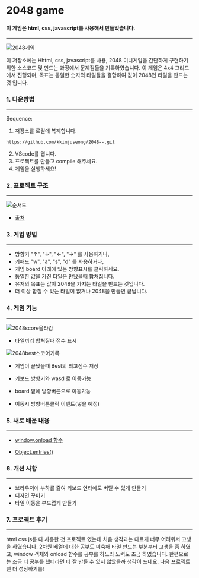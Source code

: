 # 2048 game
#### 이 게임은  html, css, javascript를 사용해서 만들었습니다.
---

![2048게임](/assets/2048게임.PNG)

이 저장소에는 Hhtml, css, javascript를 사용, 2048 미니게임을 간단하게 구현하기 위한 소스코드 및 만드는 과정에서 문제점들을 기록하였습니다.
이 게임은 4x4 그리드에서 진행되며, 목표는 동일한 숫자의 타일들을 결합하여 값이 2048인 타일을 만드는 것 입니다.

### 1. 다운방법
---

Sequence:
1. 저장소를 로컬에 복제합니다.
```
https://github.com/kkimjuseong/2048--.git
```
2. VScode를 엽니다.
3. 프로젝트를 만들고 compile 해주세요.
4. 게임을 실행하세요!
### 2. 프로젝트 구조
---
![순서도](/assets/순서도.PNG)
- [출처](https://blog.naver.com/stronghu/222512802590)
### 3. 게임 방법 
---
- 방향키 "↑", "↓", "←", "→" 를 사용하거나,
- 키패드 "w", "a", "s", "d" 를 사용하거나,
- 게임 board 아래에 있는 방향표시를 클릭하세요.
- 동일한 값을 가진 타일은 만났을때 합쳐집니다.
- 유저의 목표는 값이 2048을 가지는 타일을 만드는 것입니다.
- 더 이상 합칠 수 있는 타일이 없거나 2048을 만들면 끝납니다.
### 4. 게임 기능
---
![2048score올라감](/assets/2048score올라감.PNG)

- 타일끼리 합쳐질때 점수 표시



![2048best스코어기록](/assets/2048best스코어기록.PNG)

- 게임이 끝났을때 Best의 최고점수 저장


- 키보드 방향키와 wasd 로 이동가능
- board 밑에 방향버튼으로 이동가능
- 이동시 방향버튼클릭 이벤트(넣을 예정)
### 5. 새로 배운 내용
---
- [window.onload 함수](https://developer.mozilla.org/ko/docs/Web/API/Window)

- [Object.entries()](https://developer.mozilla.org/ko/docs/Web/JavaScript/Reference/Global_Objects/Object/entries)
### 6. 개선 사항
---
- 브라우저에 부하를 줋여 키보드 연타에도 버틸 수 있게 만들기
- 디자인 꾸미기
- 타일 이동을 부드럽게 만들기
### 7. 프로젝트 후기
---
html css js를 다 사용한 첫 프로젝트 였는데 처음 생각과는 다르게 너무 어려워서 고생을 하였습니다. 2차원 배열에 대한 공부도 미숙해 타일 만드는 부분부터 고생을 좀 하였고, window 객체와 onload 함수를 공부를 하느라 노력도 조금 하였습니다. 한편으로는 조금 더 공부를 했더라면 더 잘 만들 수 있지 않았을까 생각이 드네요. 다음 프로젝트땐 더 성장하기를!
